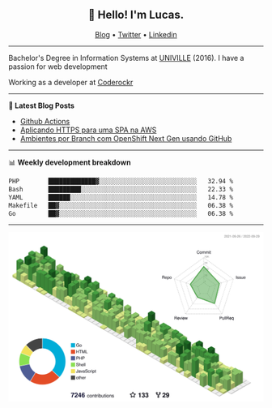 <h2 align="center">👋 Hello! I'm Lucas.</h2>
<p align="center">
  <a href="https://www.lucassabreu.net.br/">Blog</a> •
  <a href="https://twitter.com/lucassabreu">Twitter</a> •
  <a href="https://www.linkedin.com/in/lucassantosabreu/">Linkedin</a>
</p>

---

Bachelor's Degree in Information Systems at [UNIVILLE](https://www.univille.edu.br//en/index/593619) (2016).
I have a passion for web development

Working as a developer at [Coderockr](https://github.com/Coderockr)

---

**📝 Latest Blog Posts**

<!-- BLOG-POST-LIST:START -->
- [Github Actions](https://www.lucassabreu.net.br/post/github-actions/)
- [Aplicando HTTPS para uma SPA na AWS](https://www.lucassabreu.net.br/post/aplicando-https-para-uma-spa-na-aws/)
- [Ambientes por Branch com OpenShift Next Gen usando GitHub](https://www.lucassabreu.net.br/post/ambientes-por-branch-com-openshift-next-gen-usando-github/)
<!-- BLOG-POST-LIST:END -->

---

📊 **Weekly development breakdown**
<!--START_SECTION:waka-->
```text
PHP        █████████████▓░░░░░░░░░░░░░░░░░░░░░░░░░░░   32.94 % 
Bash       █████████░░░░░░░░░░░░░░░░░░░░░░░░░░░░░░░░   22.33 % 
YAML       ██████░░░░░░░░░░░░░░░░░░░░░░░░░░░░░░░░░░░   14.78 % 
Makefile   ██▓░░░░░░░░░░░░░░░░░░░░░░░░░░░░░░░░░░░░░░   06.38 % 
Go         ██▓░░░░░░░░░░░░░░░░░░░░░░░░░░░░░░░░░░░░░░   06.38 % 
```
<!--END_SECTION:waka-->

---

![](./profile-3d-contrib/profile-green-animate.svg)

<!-- vim: spelllang=en
